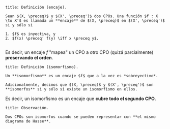 ```ad-definition
title: Definición (encaje).

Sean $(X, \preceq)$ y $(X', \preceq')$ dos CPOs. Una función $f : X \to X'$ es llamada un **encaje** de $(X, \preceq)$ en $(X', \preceq')$ si y sólo si

1. $f$ es inyectiva, y
2. $f(x) \preceq' f(y) \iff x \preceq y$.


```

Es decir, un encaje $f$ "mapea" un CPO a otro CPO (quizá parcialmente) **preservando el orden**.

```ad-definition
title: Definición (isomorfismo).

Un **isomorfismo** es un encaje $f$ que a la vez es *sobreyectivo*.

Adicionalmente, decimos que $(X, \preceq)$ y $(X', \preceq')$ son **isomorfos** si y sólo si existe un isomorfismo en ellos.

```

Es decir, un isomorfismo es un encaje que **cubre todo el segundo CPO**.

```ad-proposition
title: Observación.

Dos CPOs son isomorfos cuando se pueden representar con **el mismo diagrama de Hasse**.

```
